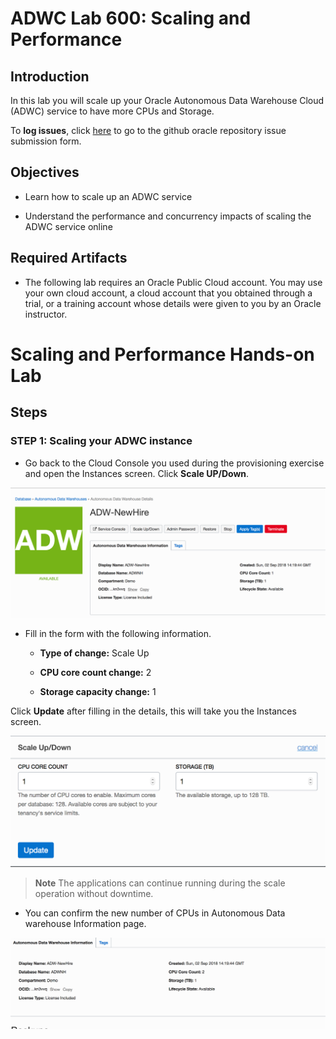 # ADWC Lab 600: Scaling and Performance

## Introduction

In this lab you will scale up your Oracle Autonomous Data Warehouse Cloud (ADWC) service to have more CPUs and Storage.

To **log issues**, click [here](https://github.com/oracle/learning-library/issues/new) to go to the github oracle repository issue submission form.

## Objectives

-   Learn how to scale up an ADWC service

-   Understand the performance and concurrency impacts of scaling the ADWC service online

## Required Artifacts

-   The following lab requires an Oracle Public Cloud account. You may use your own cloud account, a cloud account that you obtained through a trial, or a training account whose details were given to you by an Oracle instructor.

# Scaling and Performance Hands-on Lab

## Steps

### STEP 1: Scaling your ADWC instance

-   Go back to the Cloud Console you used during the provisioning exercise and open the Instances screen. Click **Scale UP/Down**.

![](./images/600/Picture300-2.png)

-   Fill in the form with the following information.

    -   **Type of change:** Scale Up

    -   **CPU core count change:** 2

    -   **Storage capacity change:** 1


Click **Update** after filling in the details, this will take you the Instances screen.

![](./images/600/Picture300-3.png)

> **Note** The applications can continue running during the scale operation without downtime.

- You can confirm the new number of CPUs in Autonomous Data warehouse Information page.

![](./images/600/Picture300-5.png)